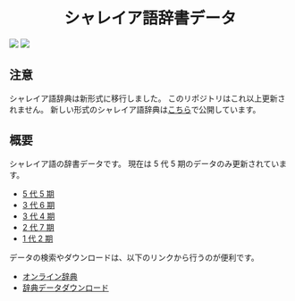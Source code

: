 <div align="center">
<h1>シャレイア語辞書データ</h1>
</div>

![](https://img.shields.io/github/commit-activity/y/Ziphil/ShaleianDictionary?label=commits)
![](https://img.shields.io/endpoint?label=words&url=https%3A%2F%2Fziphil.com%2Fprogram%2Finterface%2F3.cgi%3Fmode%3Dfetch_badge)


## 注意
シャレイア語辞典は新形式に移行しました。
このリポジトリはこれ以上更新されません。
新しい形式のシャレイア語辞典は[こちら](https://github.com/Ziphil/ShaleianDictionaryNew)で公開しています。

## 概要
シャレイア語の辞書データです。
現在は 5 代 5 期のデータのみ更新されています。

- [5 代 5 期](5.5.xdc)
- [3 代 6 期](3.6.xdc)
- [3 代 4 期](3.4.xdc)
- [2 代 7 期](2.7.xdc)
- [1 代 2 期](1.2.xdc)

データの検索やダウンロードは、以下のリンクから行うのが便利です。

- [オンライン辞典](http://ziphil.com/conlang/database/1.html)
- [辞典データダウンロード](http://ziphil.com/conlang/database/4.html)